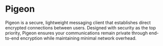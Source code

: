 # Pigeon
Pigeon is a secure, lightweight messaging client that establishes direct encrypted connections between users. Designed with security as the top priority, Pigeon ensures your communications remain private through end-to-end encryption while maintaining minimal network overhead.
